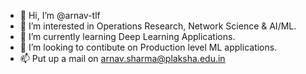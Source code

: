 - 👋 Hi, I’m @arnav-tlf
- 👀 I’m interested in Operations Research, Network Science & AI/ML.
- 🌱 I’m currently learning Deep Learning Applications.
- 💞️ I’m looking to contibute on Production level ML applications.
- 📫 Put up a mail on arnav.sharma@plaksha.edu.in
